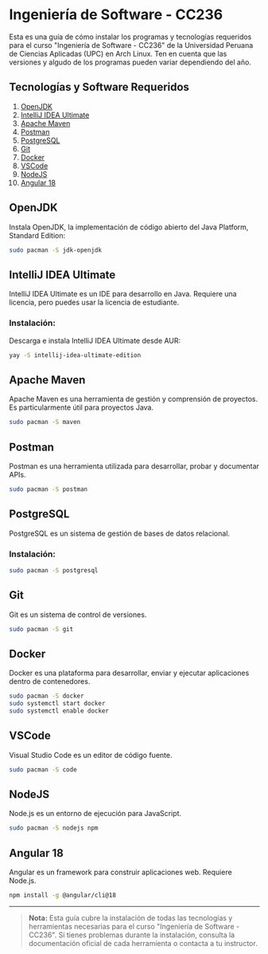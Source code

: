 # Ingeniería de Software - CC236

Esta es una guía de cómo instalar los programas y tecnologías requeridos para el curso "Ingeniería de Software - CC236" de la Universidad Peruana de Ciencias Aplicadas (UPC) en Arch Linux. Ten en cuenta que las versiones y algudo de los programas pueden variar dependiendo del año.

## Tecnologías y Software Requeridos

1. [OpenJDK](#openjdk)
2. [IntelliJ IDEA Ultimate](#intellij-idea-ultimate)
3. [Apache Maven](#apache-maven)
4. [Postman](#postman)
5. [PostgreSQL](#postgresql)
6. [Git](#git)
7. [Docker](#docker)
8. [VSCode](#vscode)
9. [NodeJS](#nodejs)
10. [Angular 18](#angular-18)

## OpenJDK

Instala OpenJDK, la implementación de código abierto del Java Platform, Standard Edition:

```bash
sudo pacman -S jdk-openjdk
```

## IntelliJ IDEA Ultimate

IntelliJ IDEA Ultimate es un IDE para desarrollo en Java. Requiere una licencia, pero puedes usar la licencia de estudiante.

### Instalación:

Descarga e instala IntelliJ IDEA Ultimate desde AUR:

```bash
yay -S intellij-idea-ultimate-edition
```

## Apache Maven

Apache Maven es una herramienta de gestión y comprensión de proyectos. Es particularmente útil para proyectos Java.

```bash
sudo pacman -S maven
```

## Postman

Postman es una herramienta utilizada para desarrollar, probar y documentar APIs.

```bash
sudo pacman -S postman
```

## PostgreSQL

PostgreSQL es un sistema de gestión de bases de datos relacional.

### Instalación:

```bash
sudo pacman -S postgresql
```

## Git

Git es un sistema de control de versiones.

```bash
sudo pacman -S git
```

## Docker

Docker es una plataforma para desarrollar, enviar y ejecutar aplicaciones dentro de contenedores.

```bash
sudo pacman -S docker
sudo systemctl start docker
sudo systemctl enable docker
```

## VSCode

Visual Studio Code es un editor de código fuente.

```bash
sudo pacman -S code
```

## NodeJS

Node.js es un entorno de ejecución para JavaScript.

```bash
sudo pacman -S nodejs npm
```

## Angular 18

Angular es un framework para construir aplicaciones web. Requiere Node.js.

```bash
npm install -g @angular/cli@18
```

---

>**Nota:** Esta guía cubre la instalación de todas las tecnologías y herramientas necesarias para el curso "Ingeniería de Software - CC236". Si tienes problemas durante la instalación, consulta la documentación oficial de cada herramienta o contacta a tu instructor.
